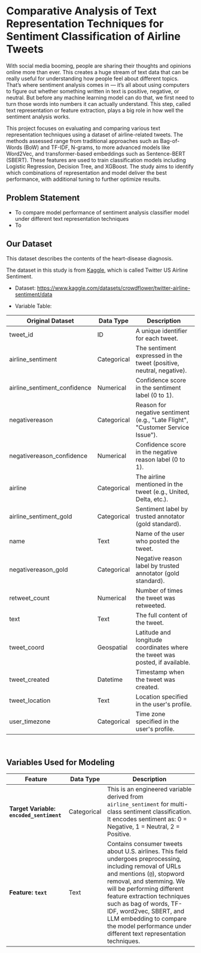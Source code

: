 # Comparative Analysis of Text Representation Techniques for Sentiment Classification of Airline Tweets

With social media booming, people are sharing their thoughts and opinions online more than ever. This creates a huge stream of text data that can be really useful for understanding how people feel about different topics. That’s where sentiment analysis comes in — it’s all about using computers to figure out whether something written in text is positive, negative, or neutral. But before any machine learning model can do that, we first need to turn those words into numbers it can actually understand. This step, called text representation or feature extraction, plays a big role in how well the sentiment analysis works.

This project focuses on evaluating and comparing various text representation techniques using a dataset of airline-related tweets. The methods assessed range from traditional approaches such as Bag-of-Words (BoW) and TF-IDF, N-grams, to more advanced models like Word2Vec, and transformer-based embeddings such as Sentence-BERT (SBERT). These features are used to train classification models including Logistic Regression, Decision Tree, and XGBoost. The study aims to identify which combinations of representation and model deliver the best performance, with additional tuning to further optimize results.


## Problem Statement
- To compare model performance of sentiment analysis classifier model under different text representation techniques
- To 

## Our Dataset

This dataset describes the contents of the heart-disease diagnosis.

The dataset in this study is from [Kaggle](https://www.kaggle.com/datasets/crowdflower/twitter-airline-sentiment/data), which is called Twitter US Airline Sentiment.

- Dataset: https://www.kaggle.com/datasets/crowdflower/twitter-airline-sentiment/data

- Variable Table:

| Original Dataset             | Data Type     | Description    |                                                         
|------------------------------|---------------|---------------------------------------------------------------------------------------------|
| tweet_id                     | ID            | A unique identifier for each tweet.                                                         | 
| airline_sentiment            | Categorical   | The sentiment expressed in the tweet (positive, neutral, negative).                         | 
| airline_sentiment_confidence | Numerical     | Confidence score in the sentiment label (0 to 1).                                           | 
| negativereason               | Categorical   | Reason for negative sentiment (e.g., "Late Flight", "Customer Service Issue").              | 
| negativereason_confidence    | Numerical     | Confidence score in the negative reason label (0 to 1).                                     | 
| airline                      | Categorical   | The airline mentioned in the tweet (e.g., United, Delta, etc.).                             | 
| airline_sentiment_gold       | Categorical   | Sentiment label by trusted annotator (gold standard).                                       | 
| name                         | Text          | Name of the user who posted the tweet.                                                      | 
| negativereason_gold          | Categorical   | Negative reason label by trusted annotator (gold standard).                                 | 
| retweet_count                | Numerical     | Number of times the tweet was retweeted.                                                    | 
| text                         | Text          | The full content of the tweet.                                                              | 
| tweet_coord                  | Geospatial    | Latitude and longitude coordinates where the tweet was posted, if available.                | 
| tweet_created                | Datetime      | Timestamp when the tweet was created.                                                       | 
| tweet_location               | Text          | Location specified in the user's profile.                                                   | 
| user_timezone                | Categorical   | Time zone specified in the user's profile.                                                  | 

<br/>

## Variables Used for Modeling

| Feature                      | Data Type   | Description  |
|-----------------------------|-------------|--------------|
| **Target Variable: `encoded_sentiment`** | Categorical | This is an engineered variable derived from `airline_sentiment` for multi-class sentiment classification. It encodes sentiment as: 0 = Negative, 1 = Neutral, 2 = Positive. |
| **Feature: `text`**         | Text        | Contains consumer tweets about U.S. airlines. This field undergoes preprocessing, including removal of URLs and mentions (`@`), stopword removal, and stemming. We will be performing different feature extraction techniques such as bag of words, TF-IDF, word2vec, SBERT, and LLM embedding to compare the model performance under different text representation techniques. |

<br/>
